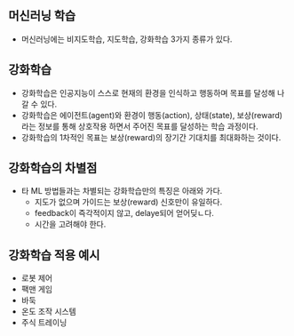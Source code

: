 ## 머신러닝 학습
- 머신러닝에는 비지도학습, 지도학습, 강화학습 3가지 종류가 있다.

## 강화학습
- 강화학습은 인공지능이 스스로 현재의 환경을 인식하고 행동하며 목표를 달성해 나갈 수 있다.
- 강화학습은 에이전트(agent)와 환경이 행동(action), 상태(state), 보상(reward)라는 정보를 통해 상호작용 하면서 주어진 목표를 달성하는 학습 과정이다.
- 강화학습의 1차적인 목표는 보상(reward)의 장기간 기대치를 최대화하는 것이다.

## 강화학습의 차별점
- 타 ML 방법들과는 차별되는 강화학습만의 특징은 아래와 가다.
    - 지도가 없으며 가이드는 보상(reward) 신호만이 유일하다.
    - feedback이 즉각적이지 않고, delaye되어 얻어딪ㄴ다.
    - 시간을 고려해야 한다.
    
## 강화학습 적용 예시
- 로봇 제어
- 팩맨 게임
- 바둑
- 온도 조작 시스템
- 주식 트레이닝
